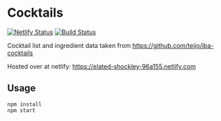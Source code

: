 # Cocktails

[![Netlify Status](https://api.netlify.com/api/v1/badges/4aecd7d0-e759-4866-8717-b4b09f8cbb16/deploy-status)](https://app.netlify.com/sites/elated-shockley-96a155/deploys)
[![Build Status](https://travis-ci.org/mikeyhogarth/cocktails.svg?branch=master)](https://travis-ci.org/mikeyhogarth/cocktails)

Cocktail list and ingredient data taken from https://github.com/teijo/iba-cocktails

Hosted over at netlify: https://elated-shockley-96a155.netlify.com

## Usage

```
npm install
npm start
```
